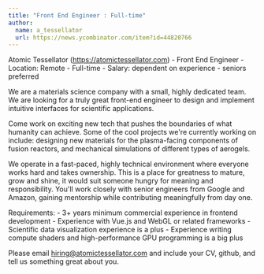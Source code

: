 ```yaml
---
title: "Front End Engineer : Full-time"
author:
  name: a_tessellator
  url: https://news.ycombinator.com/item?id=44820766
---
```

Atomic Tessellator (<a href="https:&#x2F;&#x2F;atomictessellator.com" rel="nofollow">https:&#x2F;&#x2F;atomictessellator.com</a>) - Front End Engineer - Location: Remote - Full-time - Salary: dependent on experience - seniors preferred

We are a materials science company with a small, highly dedicated team. We are looking for a truly great front-end engineer to design and implement intuitive interfaces for scientific applications.

Come work on exciting new tech that pushes the boundaries of what humanity can achieve. Some of the cool projects we&#x27;re currently working on include: designing new materials for the plasma-facing components of fusion reactors, and mechanical simulations of different types of aerogels.

We operate in a fast-paced, highly technical environment where everyone works hard and takes ownership. This is a place for greatness to mature, grow and shine, it would suit someone hungry for meaning and responsibility. You&#x27;ll work closely with senior engineers from Google and Amazon, gaining mentorship while contributing meaningfully from day one.

Requirements: - 3+ years minimum commercial experience in frontend development - Experience with Vue.js and WebGL or related frameworks - Scientific data visualization experience is a plus - Experience writing compute shaders and high-performance GPU programming is a big plus

Please email hiring@atomictessellator.com and include your CV, github, and tell us something great about you.
<JobApplication />
